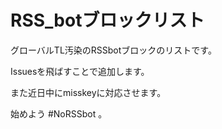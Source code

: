 # RSS_botブロックリスト
グローバルTL汚染のRSSbotブロックのリストです。

Issuesを飛ばすことで追加します。

また近日中にmisskeyに対応させます。

始めよう #NoRSSbot 。
